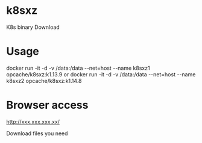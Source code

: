 # k8sxz
K8s binary Download


# Usage
docker run -it -d -v /data:/data --net=host  --name k8sxz1  opcache/k8sxz:k1.13.9
or
docker run -it -d -v /data:/data --net=host  --name k8sxz2  opcache/k8sxz:k1.14.8


# Browser access
http://xxx.xxx.xxx.xx/

Download files you need
